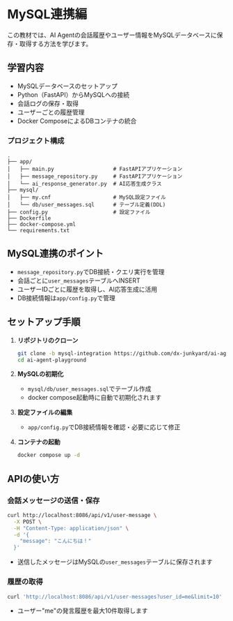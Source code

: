 # MySQL連携編

この教材では、AI Agentの会話履歴やユーザー情報をMySQLデータベースに保存・取得する方法を学びます。

## 学習内容

- MySQLデータベースのセットアップ
- Python（FastAPI）からMySQLへの接続
- 会話ログの保存・取得
- ユーザーごとの履歴管理
- Docker ComposeによるDBコンテナの統合

### プロジェクト構成

```
.
├── app/
│   ├── main.py                   # FastAPIアプリケーション
│   ├── message_repository.py     # FastAPIアプリケーション
│   └── ai_response_generator.py  # AI応答生成クラス
├── mysql/
│   ├── my.cnf                    # MySQL設定ファイル
│   └── db/user_messages.sql      # テーブル定義(DDL)
├── config.py                     # 設定ファイル
├── Dockerfile
├── docker-compose.yml
└── requirements.txt
```


## MySQL連携のポイント

- `message_repository.py`でDB接続・クエリ実行を管理
- 会話ごとに`user_messages`テーブルへINSERT
- ユーザーIDごとに履歴を取得し、AI応答生成に活用
- DB接続情報は`app/config.py`で管理

## セットアップ手順

1. **リポジトリのクローン**
    ```bash
    git clone -b mysql-integration https://github.com/dx-junkyard/ai-agent-playground.git
    cd ai-agent-playground
    ```

2. **MySQLの初期化**
    - `mysql/db/user_messages.sql`でテーブル作成
    - docker compose起動時に自動で初期化されます

3. **設定ファイルの編集**
    - `app/config.py`でDB接続情報を確認・必要に応じて修正

4. **コンテナの起動**
    ```bash
    docker compose up -d
    ```

## APIの使い方

### 会話メッセージの送信・保存

```bash
curl http://localhost:8086/api/v1/user-message \
  -X POST \
  -H "Content-Type: application/json" \
  -d '{
    "message": "こんにちは！"
  }'
```
- 送信したメッセージはMySQLの`user_messages`テーブルに保存されます

### 履歴の取得

```bash
curl 'http://localhost:8086/api/v1/user-messages?user_id=me&limit=10'
```
- ユーザー"me"の発言履歴を最大10件取得します

